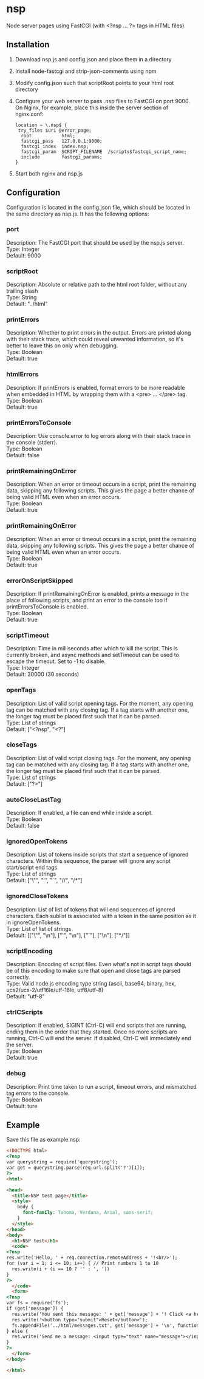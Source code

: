 # nsp
Node server pages using FastCGI (with &lt;?nsp ... ?&gt; tags in HTML files)

## Installation

1. Download nsp.js and config.json and place them in a directory
2. Install node-fastcgi and strip-json-comments using npm
3. Modify config.json such that scriptRoot points to your html root directory
4. Configure your web server to pass .nsp files to FastCGI on port 9000. On Nginx, for example, place this inside the server section of nginx.conf:

   ```
   location ~ \.nsp$ {
    try_files $uri @error_page;
     root           html;
     fastcgi_pass   127.0.0.1:9000;
     fastcgi_index  index.nsp;
     fastcgi_param  SCRIPT_FILENAME  /scripts$fastcgi_script_name;
     include        fastcgi_params;
   }
   ```

5. Start both nginx and nsp.js

## Configuration

Configuration is located in the config.json file, which should be located in the same directory as nsp.js. It has the following options:

### port

Description: The FastCGI port that should be used by the nsp.js server.    
Type: Integer    
Default: 9000

### scriptRoot

Description: Absolute or relative path to the html root folder, without any trailing slash    
Type: String    
Default: "../html"

### printErrors

Description: Whether to print errors in the output. Errors are printed along with their stack trace, which could reveal unwanted information, so it's better to leave this on only when debugging.    
Type: Boolean    
Default: true

### htmlErrors

Description: If printErrors is enabled, format errors to be more readable when embedded in HTML by wrapping them with a &lt;pre&gt; ... &lt;/pre&gt; tag.    
Type: Boolean    
Default: true

### printErrorsToConsole

Description: Use console.error to log errors along with their stack trace in the console (stderr).    
Type: Boolean    
Default: false    

### printRemainingOnError

Description: When an error or timeout occurs in a script, print the remaining data, skipping any following scripts. This gives the page a better chance of being valid HTML even when an error occurs.    
Type: Boolean    
Default: true

### printRemainingOnError

Description: When an error or timeout occurs in a script, print the remaining data, skipping any following scripts. This gives the page a better chance of being valid HTML even when an error occurs.    
Type: Boolean    
Default: true

### errorOnScriptSkipped

Description: If printRemainingOnError is enabled, prints a message in the place of following scripts, and print an error to the console too if printErrorsToConsole is enabled.    
Type: Boolean    
Default: true

### scriptTimeout

Description: Time in milliseconds after which to kill the script. This is currently broken, and async methods and setTimeout can be used to escape the timeout. Set to -1 to disable.    
Type: Integer    
Default: 30000 (30 seconds)

### openTags

Description: List of valid script opening tags. For the moment, any opening tag can be matched with any closing tag. If a tag starts with another one, the longer tag must be placed first such that it can be parsed.    
Type: List of strings    
Default: ["<?nsp", "<?"]

### closeTags

Description: List of valid script closing tags. For the moment, any opening tag can be matched with any closing tag. If a tag starts with another one, the longer tag must be placed first such that it can be parsed.    
Type: List of strings    
Default: ["?>"]

### autoCloseLastTag

Description: If enabled, a file can end while inside a script.    
Type: Boolean    
Default: false    

### ignoredOpenTokens

Description: List of tokens inside scripts that start a sequence of ignored characters. Within this sequence, the parser will ignore any script start/script end tags.    
Type: List of strings    
Default: ["\\"", "'", "\`", "//", "/\*"]

### ignoredCloseTokens

Description: List of list of tokens that will end sequences of ignored characters. Each sublist is associated with a token in the same position as it in ignoreOpenTokens.    
Type: List of list of strings    
Default: [["\\"", "\\n"], ["'", "\\n"], ["\`"], ["\\n"], ["\*/"]]

### scriptEncoding

Description: Encoding of script files. Even what's not in script tags should be of this encoding to make sure that open and close tags are parsed correctly.    
Type: Valid node.js encoding type string (ascii, base64, binary, hex, ucs2/ucs-2/utf16le/utf-16le, utf8/utf-8)    
Default: "utf-8"

### ctrlCScripts

Description: If enabled, SIGINT (Ctrl-C) will end scripts that are running, ending them in the order that they started. Once no more scripts are running, Ctrl-C will end the server. If disabled, Ctrl-C will immediately end the server.    
Type: Boolean    
Default: true    

### debug

Description: Print time taken to run a script, timeout errors, and mismatched tag errors to the console.    
Type: Boolean    
Default: ture

## Example

Save this file as example.nsp: 
```html
<!DOCTYPE html>
<?nsp
var querystring = require('querystring');
var get = querystring.parse(req.url.split('?')[1]);
?>
<html>

<head>
  <title>NSP test page</title>
  <style>
    body {
      font-family: Tahoma, Verdana, Arial, sans-serif;
    }
  </style>
</head>
<body>
  <h1>NSP test</h1>
  <code>
<?nsp
res.write('Hello, ' + req.connection.remoteAddress + '!<br/>');
for (var i = 1; i <= 10; i++) { // Print numbers 1 to 10
  res.write(i + (i == 10 ? '' : ', '))
}
?>
  </code>
  <form>
<?nsp
var fs = require('fs');
if (get['message']) {
  res.write('You sent this message: ' + get['message'] + '! Click <a href="messages.txt">here</a> to see all messages!<br/>');
  res.write('<button type="submit">Reset</button>');
  fs.appendFile('../html/messages.txt', get['message'] + '\n', function() {});
} else {
  res.write('Send me a message: <input type="text" name="message"></input> <button type="submit">Send!</button>');
}
?>
  </form>
</body>

</html>
```
